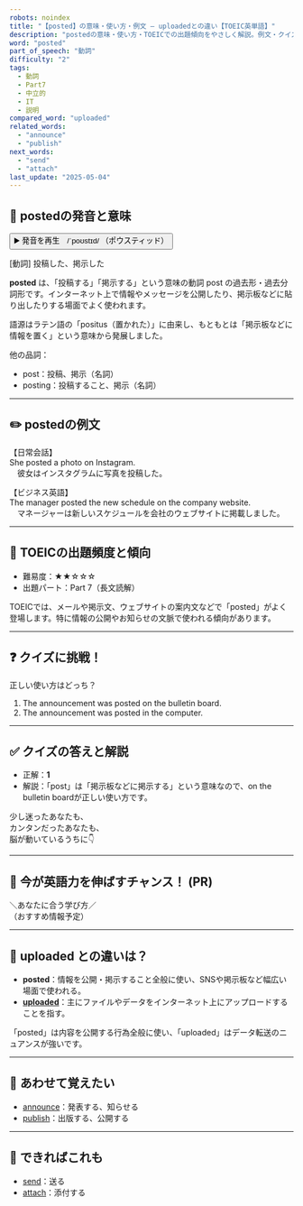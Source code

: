 ```yaml
---
robots: noindex
title: "【posted】の意味・使い方・例文 ― uploadedとの違い【TOEIC英単語】"
description: "postedの意味・使い方・TOEICでの出題傾向をやさしく解説。例文・クイズ付きでuploadedとの違いもわかりやすく学べます。"
word: "posted"
part_of_speech: "動詞"
difficulty: "2"
tags:
  - 動詞
  - Part7
  - 中立的
  - IT
  - 説明
compared_word: "uploaded"
related_words:
  - "announce"
  - "publish"
next_words:
  - "send"
  - "attach"
last_update: "2025-05-04"
---
```


## 🔰 postedの発音と意味

<button class="play-audio" onclick="playTTS('posted')">
  <span class="play-audio-main">
    ▶️ 発音を再生　/ˈpoʊstɪd/
  </span>
  <span class="play-audio-sub">
    （ポウスティッド）
  </span>
</button>

[動詞] 投稿した、掲示した

**posted** は、「投稿する」「掲示する」という意味の動詞 post の過去形・過去分詞形です。インターネット上で情報やメッセージを公開したり、掲示板などに貼り出したりする場面でよく使われます。

語源はラテン語の「positus（置かれた）」に由来し、もともとは「掲示板などに情報を置く」という意味から発展しました。

他の品詞：  
- post：投稿、掲示（名詞）
- posting：投稿すること、掲示（名詞）

---

## ✏️ postedの例文

【日常会話】  
She posted a photo on Instagram.  
　彼女はインスタグラムに写真を投稿した。

【ビジネス英語】  
The manager posted the new schedule on the company website.  
　マネージャーは新しいスケジュールを会社のウェブサイトに掲載しました。

---

## 🎯 TOEICの出題頻度と傾向

- 難易度：★★☆☆☆
- 出題パート：Part 7（長文読解）

TOEICでは、メールや掲示文、ウェブサイトの案内文などで「posted」がよく登場します。特に情報の公開やお知らせの文脈で使われる傾向があります。

---

## ❓ クイズに挑戦！

正しい使い方はどっち？

1. The announcement was posted on the bulletin board.  
2. The announcement was posted in the computer.

---

## ✅ クイズの答えと解説

- 正解：**1**
- 解説：「post」は「掲示板などに掲示する」という意味なので、on the bulletin boardが正しい使い方です。

少し迷ったあなたも、  
カンタンだったあなたも、  
脳が動いているうちに👇️

---

## 🚀 今が英語力を伸ばすチャンス！ (PR)

<div class="info-center">
＼あなたに合う学び方／<br>  
（おすすめ情報予定）
</div>

---

## 🤔  uploaded との違いは？

- **posted**：情報を公開・掲示すること全般に使い、SNSや掲示板など幅広い場面で使われる。
- **[uploaded](/word/uploaded/)**：主にファイルやデータをインターネット上にアップロードすることを指す。

「posted」は内容を公開する行為全般に使い、「uploaded」はデータ転送のニュアンスが強いです。

---

## 🧩 あわせて覚えたい

- [announce](/word/announce/)：発表する、知らせる
- [publish](/word/publish/)：出版する、公開する

---

## 📖 できればこれも

- [send](/word/send/)：送る
- [attach](/word/attach/)：添付する

<!-- cvid: aid42_bid03 -->
